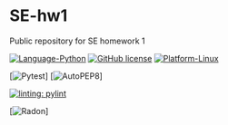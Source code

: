 # SE-hw1
Public repository for SE homework 1

[![Language-Python](https://img.shields.io/badge/Language-Python-green)](https://www.python.org/)
[![GitHub license](https://img.shields.io/github/license/SE-vrs-organization/SE-hw1)](https://github.com/SE-vrs-organization/SE-hw1/blob/main/LICENSE)
[![Platform-Linux](https://img.shields.io/badge/Platform-Linux-blue)](https://www.linux.org/)

[![Pytest](https://github.com/SE-vrs-organization/SE-hw1/actions/workflows/ci.yaml/badge.svg?event=push)]
[![AutoPEP8](https://img.shields.io/badge/code%20style-autopep8-brightgreen)]

[![linting: pylint](https://img.shields.io/badge/linting-pylint-yellowgreen)](https://github.com/pylint-dev/pylint)

[![Radon](https://img.shields.io/badge/radon-passing-brightgreen)]
